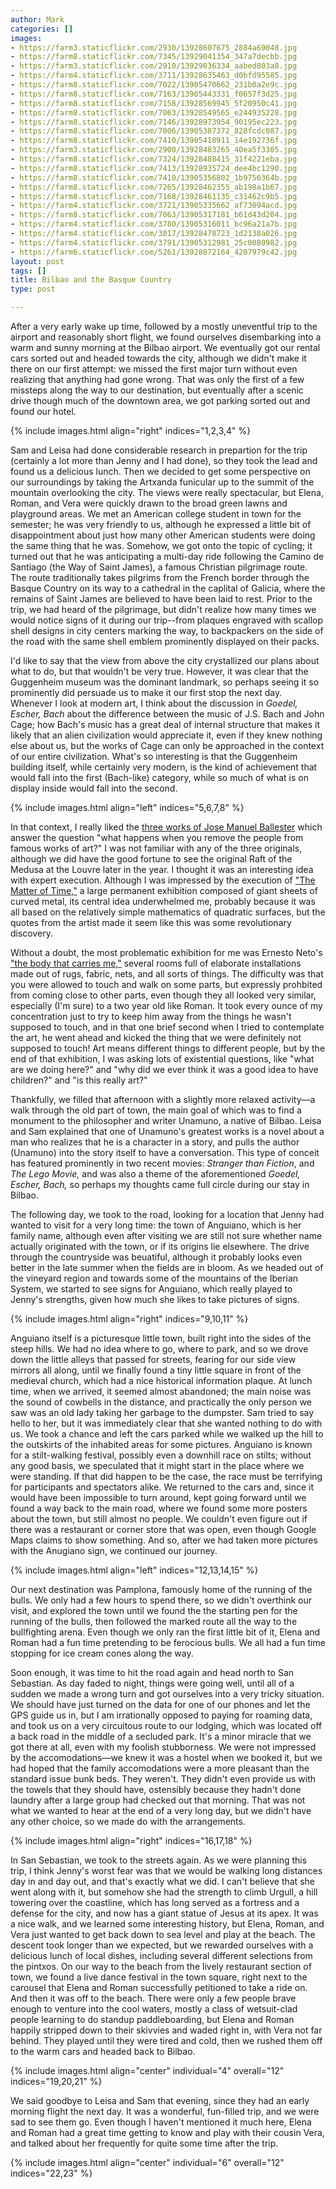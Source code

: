 ```yaml
---
author: Mark
categories: []
images:
- https://farm3.staticflickr.com/2930/13928607675_2884a69048.jpg
- https://farm8.staticflickr.com/7345/13929041354_347a7decbb.jpg
- https://farm3.staticflickr.com/2910/13929036334_aabed803a8.jpg
- https://farm4.staticflickr.com/3711/13928635463_d0bfd95585.jpg
- https://farm8.staticflickr.com/7022/13905470662_231b0a2e9c.jpg
- https://farm8.staticflickr.com/7163/13905443331_f0657f3d25.jpg
- https://farm8.staticflickr.com/7158/13928569945_5f20950c41.jpg
- https://farm8.staticflickr.com/7063/13928549565_e244935228.jpg
- https://farm8.staticflickr.com/7146/13928973954_90195ec223.jpg
- https://farm8.staticflickr.com/7006/13905387372_828fcdc087.jpg
- https://farm8.staticflickr.com/7410/13905418911_14e192736f.jpg
- https://farm3.staticflickr.com/2900/13928483265_40ea5f3305.jpg
- https://farm8.staticflickr.com/7324/13928488415_31f4221eba.jpg
- https://farm8.staticflickr.com/7413/13928935724_dee4bc1290.jpg
- https://farm8.staticflickr.com/7410/13905356802_1b9756364b.jpg
- https://farm8.staticflickr.com/7265/13928462355_ab198a1b67.jpg
- https://farm8.staticflickr.com/7168/13928461135_c31462c9b5.jpg
- https://farm4.staticflickr.com/3721/13905335662_af73094acd.jpg
- https://farm8.staticflickr.com/7063/13905317181_b61d43d204.jpg
- https://farm4.staticflickr.com/3780/13905316011_bc96a21a7b.jpg
- https://farm4.staticflickr.com/3817/13928478723_1d2138a026.jpg
- https://farm4.staticflickr.com/3791/13905312981_25c0080982.jpg
- https://farm6.staticflickr.com/5261/13928872164_4207979c42.jpg
layout: post
tags: []
title: Bilbao and the Basque Country
type: post

---
```



After a very early wake up time, followed by a mostly uneventful trip to the airport and reasonably short flight, we found ourselves disembarking into a warm and sunny morning at the Bilbao airport.  We eventually got our rental cars sorted out and headed towards the city, although we didn't make it there on our first attempt: we missed the first major turn without even realizing that anything had gone wrong.  That was only the first of a few  missteps along the way to our destination, but eventually after a scenic drive though much of the downtown area, we got parking sorted out and found our hotel.

{% include images.html align="right" indices="1,2,3,4" %}

Sam and Leisa had done considerable research in prepartion for the trip (certainly a lot more than Jenny and I had done), so they took the lead and found us a delicious lunch.  Then we decided to get some perspective on our surroundings by taking the Artxanda funicular up to the summit of the mountain overlooking the city.  The views were really spectacular, but Elena, Roman, and Vera were quickly drawn to the broad green lawns and playground areas.  We met an American college student in town for the semester; he was very friendly to us, although he expressed a little bit of disappointment about just how many other American students were doing the same thing that he was.  Somehow, we got onto the topic of cycling; it turned out that he was anticipating a multi-day ride following the Camino de Santiago (the Way of Saint James), a famous Christian pilgrimage route.   The route traditionally takes pilgrims from the French border through the Basque Country on its way to a cathedral in the caplital of Galicia, where the remains of Saint James are believed to have been laid to rest.  Prior to the trip, we had heard of the pilgrimage, but didn't realize how many times we would notice signs of it during our trip--from plaques engraved with scallop shell designs in city centers marking the way, to backpackers on the side of the road with the same shell emblem prominently displayed on their packs.

I'd like to say that the view from above the city crystallized our plans about what to do, but that wouldn't be very true.  However, it was clear that the Guggenheim museum was the dominant landmark, so perhaps seeing it so prominently did persuade us to make it our first stop the next day.  Whenever I look at modern art, I think about the discussion in *Goedel, Escher, Bach* about the difference between the music of J.S. Bach and John Cage; how Bach's music has a great deal of internal structure that makes it likely that an alien civilization would appreciate it, even if they knew nothing else about us, but the works of Cage can only be approached in the context of our entire civilization.  What's so interesting is that the Guggenheim building itself, while certainly very modern, is the kind of achievement that would fall into the first (Bach-like) category, while so much of what is on display inside would fall into the second.

{% include images.html align="left" indices="5,6,7,8" %}

In that context, I really liked the [three works of Jose Manuel Ballester][ballester] which answer the question "what happens when you remove the people from famous works of art?"  I was not familiar with any of the three originals, although we did have the good fortune to see the original Raft of the Medusa at the Louvre later in the year.  I thought it was an interesting idea with expert execution.  Although I was impressed by the execution of ["The Matter of Time,"][serra] a large permanent exhibition composed of giant sheets of curved metal, its central idea underwhelmed me, probably because it was all based on the relatively simple mathematics of quadratic surfaces, but the quotes from the artist made it seem like this was some revolutionary discovery.  

[ballester]: http://www.guggenheim-bilbao.es/en/artists/jose-manuel-ballester-2/
[serra]: http://www.guggenheim-bilbao.es/en/exhibitions/richard-serra-2/

Without a doubt, the most problematic exhibition for me was Ernesto Neto's ["the body that carries me,"][neto] several rooms full of elaborate installations made out of rugs, fabric, nets, and all sorts of things.  The difficulty was that you were allowed to touch and walk on some parts, but expressly prohbited from coming close to other parts, even though they all looked very similar, especially (I'm sure) to a two year old like Roman.  It took every ounce of my concentration just to try to keep him away from the things he wasn't supposed to touch, and in that one brief second when I tried to contemplate the art, he went ahead and kicked the thing that we were definitely not supposed to touch!  Art means different things to different people, but by the end of that exhibition, I was asking lots of existential questions, like "what are we doing here?" and "why did we ever think it was a good idea to have children?" and "is this really art?"

[neto]: http://www.guggenheim-bilbao.es/en/exhibitions/ernesto-neto-the-body-that-carries-me/

Thankfully, we filled that afternoon with a slightly more relaxed activity&mdash;a walk through the old part of town, the main goal of which was to find a monument to the philosopher and writer Unamuno, a native of Bilbao.  Leisa and Sam explained that one of Unamuno's greatest works is a novel about a man who realizes that he is a character in a story, and pulls the author (Unamuno) into the story itself to have a conversation.  This type of conceit has featured prominently in two recent movies: *Stranger than Fiction*, and *The Lego Movie,* and was also a theme of the aforementioned *Goedel, Escher, Bach,* so perhaps my thoughts came full circle during our stay in Bilbao.

The following day, we took to the road, looking for a location that Jenny had wanted to visit for a very long time: the town of Anguiano, which is her family name, although even after visiting we are still not sure whether name actually originated with the town, or if its origins lie elsewhere.  The drive through the countryside was beuatiful, although it probably looks even better in the late summer when the fields are in bloom.  As we headed out of the vineyard region and towards some of the mountains of the Iberian System, we started to see signs for Anguiano, which really played to Jenny's strengths, given how much she likes to take pictures of signs.

{% include images.html align="right" indices="9,10,11" %}

Anguiano itself is a picturesque little town, built right into the sides of the steep hills.  We had no idea where to go, where to park, and so we drove down the little alleys that passed for streets, fearing for our side view mirrors all along, until we finally found a tiny little square in front of the medieval church, which had a nice historical information plaque.  At lunch time, when we arrived, it seemed almost abandoned; the main noise was the sound of cowbells in the distance, and practically the only person we saw was an old lady taking her garbage to the dumpster.  Sam tried to say hello to her, but it was immediately clear that she wanted nothing to do with us.  We took a chance and left the cars parked while we walked up the hill to the outskirts of the inhabited areas for some pictures.  Anguiano is known for a stilt-walking festival, possibly even a downhill race on stilts; without any good basis, we speculated that it might start in the place where we were standing.  If that did happen to be the case, the race must be terrifying for participants and spectators alike.  We returned to the cars and, since it would have been impossible to turn around, kept going forward until we found a way back to the main road, where we found some more posters about the town, but still almost no people.  We couldn't even figure out if there was a restaurant or corner store that was open, even though Google Maps claims to show something.  And so, after we had taken more pictures with the Anugiano sign, we continued our journey.

{% include images.html align="left" indices="12,13,14,15" %}

Our next destination was Pamplona, famously home of the running of the bulls.  We only had a few hours to spend there, so we didn't overthink our visit, and explored the town until we found the the starting pen for the running of the bulls, then followed the marked route all the way to the bullfighting arena.  Even though we only ran the first little bit of it, Elena and Roman had a fun time pretending to be ferocious bulls.  We all had a fun time stopping for ice cream cones along the way.  

Soon enough, it was time to hit the road again and head north to San Sebastian.  As day faded to night, things were going well, until all of a sudden we made a wrong turn and got ourselves into a very tricky situation.  We should have just turned on the data for one of our phones and let the GPS guide us in, but I am irrationally opposed to paying for roaming data, and took us on a very circuitous route to our lodging, which was located off a back road in the middle of a secluded park.  It's a minor miracle that we got there at all, even with my foolish stubborness.  We were not impressed by the accomodations&mdash;we knew it was a hostel when we booked it, but we had hoped that the family accomodations were a more pleasant than the standard issue bunk beds.  They weren't.  They didn't even provide us with the towels that they should have, ostensibly because they hadn't done laundry after a large group had checked out that morning.  That was not what we wanted to hear at the end of a very long day, but we didn't have any other choice, so we made do with the arrangements.

{% include images.html align="right" indices="16,17,18" %}

In San Sebastian, we took to the streets again.  As we were planning this trip, I think Jenny's worst fear was that we would be walking long distances day in and day out, and that's exactly what we did.  I can't believe that she went along with it, but somehow she had the strength to climb Urgull, a hill towering over the coastline, which has long served as a fortress and a defense for the city, and now has a giant statue of Jesus at its apex.  It was a nice walk, and we learned some interesting history, but Elena, Roman, and Vera just wanted to get back down to sea level and play at the beach.  The descent took longer than we expected, but we rewarded ourselves with a delicious lunch of local dishes, including several different selections from the pintxos.  On our way to the beach from the lively restaurant section of town, we found a live dance festival in the town square, right next to the carousel that Elena and Roman successfully petitioned to take a ride on.  And then it was off to the beach.  There were only a few people brave enough to venture into the cool waters, mostly a class of wetsuit-clad people learning to do standup paddleboarding, but Elena and Roman happily stripped down to their skivvies and waded right in, with Vera not far behind.  They played until they were tired and cold, then we rushed them off to the warm cars and headed back to Bilbao.

{% include images.html align="center" individual="4" overall="12" indices="19,20,21" %}

We said goodbye to Leisa and Sam that evening, since they had an early morning flight the next day.  It was a wonderful, fun-filled trip, and we were sad to see them go.  Even though I haven't mentioned it much here, Elena and Roman had a great time getting to know and play with their cousin Vera, and talked about her frequently for quite some time after the trip.  

{% include images.html align="center" individual="6" overall="12" indices="22,23" %}
